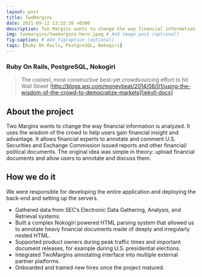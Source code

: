 ```yaml
---
layout: post
title: TwoMargins
date: 2021-09-12 13:32:20 +0300
description: Two Margins wants to change the way financial information is analyzed. They use the wisdom of the crowd to help users gain financial insight and advantage.
img: twomargins/twomargins-hero.jpeg # Add image post (optional)
fig-caption: # Add figcaption (optional)
tags: [Ruby On Rails, PostgreSQL, Nokogiri]
---
```

### Ruby On Rails, PostgreSQL, Nokogiri
> The coolest, most constructive best-yet crowdsourcing effort to hit Wall Street
[http://blogs.wsj.com/moneybeat/2014/08/01/using-the-wisdom-of-the-crowd-to-democratize-markets][jekyll-docs]

## About the project
Two Margins wants to change the way financial information is analyzed. It uses the wisdom of the crowd to help users gain financial insight and advantage. It allows financial experts to annotate and comment U.S. Securities and Exchange Commission issued reports and other financial/ political documents. The original idea was simple in theory: upload financial documents and allow users to annotate and discuss them.

## How we do it
We were responsible for developing the entire application and deploying the back-end and setting up the servers.
  * Gathered data from SEC’s Electronic Data Gathering, Analysis, and Retrieval systems.
  * Built a complex Nokogiri powered HTML parsing system that allowed us to annotate heavy financial documents made of deeply and irregularly nested HTML.
  * Supported product owners during peak traffic times and important document releases, for example during U.S. presidential elections.
  * Integrated TwoMargins annotating interface into multiple external partner platforms.
  * Onboarded and trained new hires once the project matured.

[jekyll-docs]: http://blogs.wsj.com/moneybeat/2014/08/01/using-the-wisdom-of-the-crowd-to-democratize-markets